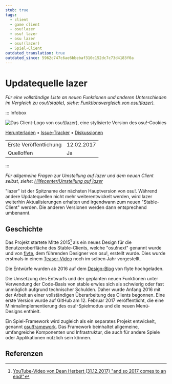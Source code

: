 ```yaml
---
stub: true
tags:
  - client
  - game client
  - osu!lazer
  - osu! lazer
  - osu lazer
  - osu!(lazer)
  - Spiel-Client
outdated_translation: true
outdated_since: 5962c747c6ae6bbebaf310c152dc7c73d4183f0a
---
```


# Updatequelle lazer

*Für eine vollständige Liste an neuen Funktionen und anderen Unterschieden im Vergleich zu osu!(stable), siehe: [Funktionsvergleich von osu!(lazer)](/wiki/Client/Release_stream/Lazer/Feature_comparison).*

::: Infobox

![](img/lazer.png "Das Client-Logo von osu!(lazer), eine stylisierte Version des osu!-Cookies")

[Herunterladen](https://osu.ppy.sh/home/download) • [Issue-Tracker](https://github.com/ppy/osu/issues) • [Diskussionen](https://github.com/ppy/osu/discussions)

|  |  |
| :-- | :-- |
| Erste Veröffentlichung | 12.02.2017 |
| Quelloffen | Ja |

:::

*Für allgemeine Fragen zur Umstellung auf lazer und dem neuen Client selbst, siehe: [Hilfecenter/Umstellung auf lazer](/wiki/Help_centre/Upgrading_to_lazer)*

"lazer" ist der Spitzname der nächsten Hauptversion von osu!. Während andere Updatequellen nicht mehr weiterentwickelt werden, wird lazer weiterhin Aktualisierungen erhalten und irgendwann zum neuen "Stable-Client" werden. Die anderen Versionen werden dann entsprechend umbenannt.

## Geschichte

Das Projekt startete Mitte 2015[^peppy-2017] als ein neues Design für die Benutzeroberfläche des Stable-Clients, welche "osu!next" genannt wurde und von [flyte](https://osu.ppy.sh/users/3103765), dem führenden Designer von osu!, erstellt wurde. Dies wurde erstmals in einem [Teaser-Video](https://www.youtube.com/watch?v=lrWyqpNUwBo) noch im selben Jahr vorgestellt.

Die Entwürfe wurden ab 2016 auf dem [Design-Blog](https://osunext.tumblr.com/) von flyte hochgeladen.

Die Umsetzung des Entwurfs und der geplanten neuen Funktionen unter Verwendung der Code-Basis von stable erwies sich als schwierig oder fast unmöglich aufgrund technischer Schulden. Daher wurde Anfang 2016 mit der Arbeit an einer vollständigen Überarbeitung des Clients begonnen. Eine erste Version wurde auf GitHub am 12. Februar 2017 veröffentlicht, die eine Minimalimplementierung des osu!-Spielmodus und die neuen Menü-Designs enthielt.

Ein Spiel-Framework wird zugleich als ein separates Projekt entwickelt, genannt [osu!framework](https://github.com/ppy/osu-framework). Das Framework beinhaltet allgemeine, umfangreiche Komponenten und Infrastruktur, die auch für andere Spiele oder Applikationen nützlich sein können.

## Referenzen

[^peppy-2017]: [YouTube-Video von Dean Herbert (31.12.2017) "and so 2017 comes to an end!"](https://www.youtube.com/watch?v=5x7VnC1R0Do)

